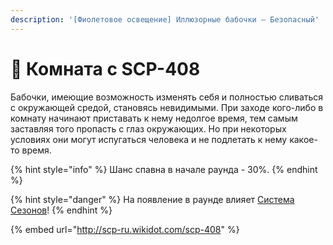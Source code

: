 ```yaml
---
description: '[Фиолетовое освещение] Иллюзорные бабочки – Безопасный'
---
```


# 🦋 Комната с SCP-408

Бабочки, имеющие возможность изменять себя и полностью сливаться с окружающей средой, становясь невидимыми. При заходе кого-либо в комнату начинают приставать к нему недолгое время, тем самым заставляя того пропасть с глаз окружающих. Но при некоторых условиях они могут испугаться человека и не подлетать к нему какое-то время.

{% hint style="info" %}
Шанс спавна в начале раунда - 30%.
{% endhint %}

{% hint style="danger" %}
На появление в раунде влияет [Система Сезонов](../server-systems/seasons-system.md)!
{% endhint %}

{% embed url="http://scp-ru.wikidot.com/scp-408" %}
